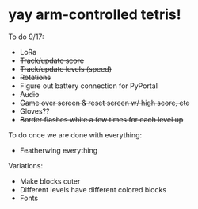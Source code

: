 # yay arm-controlled tetris!

To do 9/17:

- LoRa
- ~~Track/update score~~
- ~~Track/update levels (speed)~~
- ~~Rotations~~
- Figure out battery connection for PyPortal
- ~~Audio~~
- ~~Game over screen & reset screen w/ high score, etc~~
- Gloves??
- ~~Border flashes white a few times for each level up~~


To do once we are done with everything:

- Featherwing everything

Variations:

- Make blocks cuter
- Different levels have different colored blocks
- Fonts
